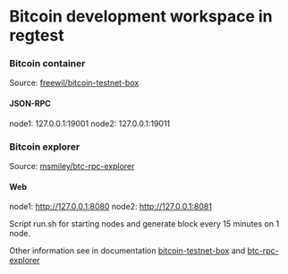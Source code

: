 # Bitcoin development workspace in regtest

### Bitcoin container
Source: [freewil/bitcoin-testnet-box](https://hub.docker.com/r/freewil/bitcoin-testnet-box)
#### JSON-RPC
node1: 127.0.0.1:19001
node2: 127.0.0.1:19011

### Bitcoin explorer
Source: [msmiley/btc-rpc-explorer](https://hub.docker.com/r/msmiley/btc-rpc-explorer)
#### Web
node1: http://127.0.0.1:8080
node2: http://127.0.0.1:8081

Script run.sh for starting nodes and generate block every 15 minutes on 1 node.

Other information see in documentation [bitcoin-testnet-box](https://github.com/freewil/bitcoin-testnet-box) and [btc-rpc-explorer](https://github.com/janoside/btc-rpc-explorer)
